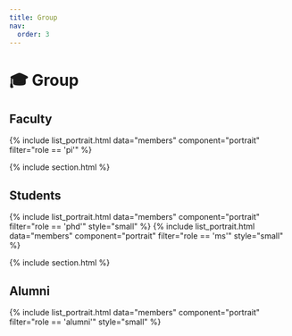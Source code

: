 ```yaml
---
title: Group
nav:
  order: 3
---
```


# 🎓 Group

## Faculty

{% include list_portrait.html data="members" component="portrait" filter="role == 'pi'" %}

{% include section.html %}

## Students

{% include list_portrait.html data="members" component="portrait" filter="role == 'phd'" style="small" %}
{% include list_portrait.html data="members" component="portrait" filter="role == 'ms'" style="small" %}

{% include section.html %}

## Alumni

{% include list_portrait.html data="members" component="portrait" filter="role == 'alumni'" style="small" %}
